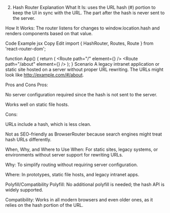 2. Hash Router
Explanation
What It Is:
<HashRouter> uses the URL hash (#) portion to keep the UI in sync with the URL. The part after the hash is never sent to the server.

How It Works:
The router listens for changes to window.location.hash and renders components based on that value.

Code Example
jsx
Copy
Edit
import { HashRouter, Routes, Route } from 'react-router-dom';

function App() {
  return (
    <HashRouter>
      <Routes>
        <Route path="/" element={<Home />} />
        <Route path="/about" element={<About />} />
      </Routes>
    </HashRouter>
  );
}
Scenario
A legacy intranet application or static site hosted on a server without proper URL rewriting. The URLs might look like http://example.com/#/about.

Pros and Cons
Pros:

No server configuration required since the hash is not sent to the server.

Works well on static file hosts.

Cons:

URLs include a hash, which is less clean.

Not as SEO-friendly as BrowserRouter because search engines might treat hash URLs differently.

When, Why, and Where to Use
When: For static sites, legacy systems, or environments without server support for rewriting URLs.

Why: To simplify routing without requiring server configuration.

Where: In prototypes, static file hosts, and legacy intranet apps.

Polyfill/Compatibility
Polyfill:
No additional polyfill is needed; the hash API is widely supported.

Compatibility:
Works in all modern browsers and even older ones, as it relies on the hash portion of the URL.